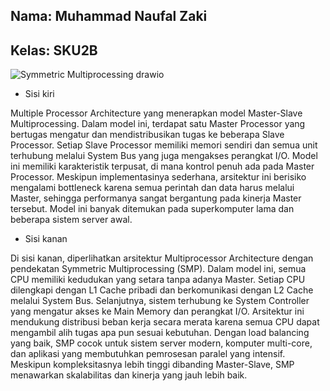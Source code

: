 ## Nama: Muhammad Naufal Zaki
## Kelas: SKU2B

![Symmetric Multiprocessing drawio](https://github.com/user-attachments/assets/cb9eac92-b6f4-4350-803c-2eecb0595af2)

- Sisi kiri
  
Multiple Processor Architecture yang menerapkan model Master-Slave Multiprocessing. Dalam model ini, terdapat satu Master Processor yang bertugas mengatur dan mendistribusikan tugas ke beberapa Slave Processor. Setiap Slave Processor memiliki memori sendiri dan semua unit terhubung melalui System Bus yang juga mengakses perangkat I/O. Model ini memiliki karakteristik terpusat, di mana kontrol penuh ada pada Master Processor. Meskipun implementasinya sederhana, arsitektur ini berisiko mengalami bottleneck karena semua perintah dan data harus melalui Master, sehingga performanya sangat bergantung pada kinerja Master tersebut. Model ini banyak ditemukan pada superkomputer lama dan beberapa sistem server awal.

- Sisi kanan

Di sisi kanan, diperlihatkan arsitektur Multiprocessor Architecture dengan pendekatan Symmetric Multiprocessing (SMP). Dalam model ini, semua CPU memiliki kedudukan yang setara tanpa adanya Master. Setiap CPU dilengkapi dengan L1 Cache pribadi dan berkomunikasi dengan L2 Cache melalui System Bus. Selanjutnya, sistem terhubung ke System Controller yang mengatur akses ke Main Memory dan perangkat I/O. Arsitektur ini mendukung distribusi beban kerja secara merata karena semua CPU dapat mengambil alih tugas apa pun sesuai kebutuhan. Dengan load balancing yang baik, SMP cocok untuk sistem server modern, komputer multi-core, dan aplikasi yang membutuhkan pemrosesan paralel yang intensif. Meskipun kompleksitasnya lebih tinggi dibanding Master-Slave, SMP menawarkan skalabilitas dan kinerja yang jauh lebih baik.

